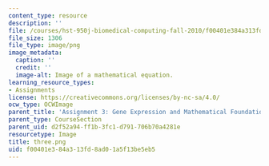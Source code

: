 ```yaml
---
content_type: resource
description: ''
file: /courses/hst-950j-biomedical-computing-fall-2010/f00401e384a313fd8ad01a5f13be5eb5_three.png
file_size: 1306
file_type: image/png
image_metadata:
  caption: ''
  credit: ''
  image-alt: Image of a mathematical equation.
learning_resource_types:
- Assignments
license: https://creativecommons.org/licenses/by-nc-sa/4.0/
ocw_type: OCWImage
parent_title: 'Assignment 3: Gene Expression and Mathematical Foundations'
parent_type: CourseSection
parent_uid: d2f52a94-ff1b-3fc1-d791-706b70a4281e
resourcetype: Image
title: three.png
uid: f00401e3-84a3-13fd-8ad0-1a5f13be5eb5
---
```

